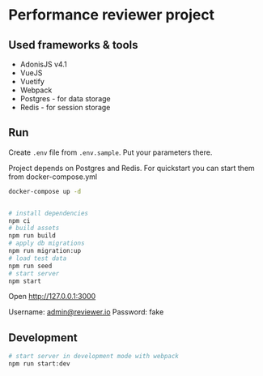 # Performance reviewer project

## Used frameworks & tools

 - AdonisJS v4.1
 - VueJS
 - Vuetify
 - Webpack
 - Postgres - for data storage
 - Redis - for session storage
 
## Run

Create `.env` file from `.env.sample`. Put your parameters there.

Project depends on Postgres and Redis. For quickstart you can start them from docker-compose.yml

```bash
docker-compose up -d
```

```bash

# install dependencies
npm ci
# build assets
npm run build
# apply db migrations
npm run migration:up
# load test data
npm run seed
# start server
npm start

```

Open http://127.0.0.1:3000

Username: admin@reviewer.io
Password: fake

## Development

```bash
# start server in development mode with webpack
npm run start:dev
```
